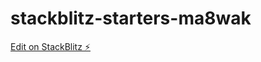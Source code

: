 # stackblitz-starters-ma8wak

[Edit on StackBlitz ⚡️](https://stackblitz.com/edit/stackblitz-starters-ma8wak)